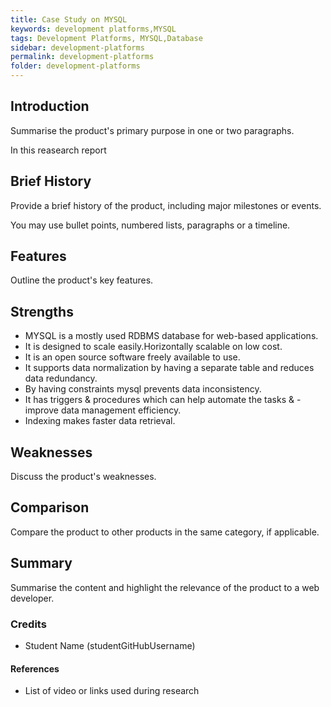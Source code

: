 ```yaml
---
title: Case Study on MYSQL
keywords: development platforms,MYSQL
tags: Development Platforms, MYSQL,Database
sidebar: development-platforms
permalink: development-platforms
folder: development-platforms
---
```


## Introduction

Summarise the product's primary purpose in one or two paragraphs.

In this reasearch report 

## Brief History

Provide a brief history of the product, including major milestones or events.

You may use bullet points, numbered lists, paragraphs or a timeline.

## Features

Outline the product's key features.

## Strengths

- MYSQL is a mostly used RDBMS database for web-based applications.
- It is designed to scale easily.Horizontally scalable on low cost.
- It is an open source software freely available to use.
- It supports data normalization by having a separate table and reduces data redundancy.
- By having constraints mysql prevents data inconsistency.
- It has triggers & procedures which can help automate the tasks & - improve data management efficiency.
- Indexing makes faster data retrieval.

## Weaknesses

Discuss the product's weaknesses.

## Comparison

Compare the product to other products in the same category, if applicable.

## Summary

Summarise the content and highlight the relevance of the product to a web developer.

### Credits

- Student Name (studentGitHubUsername)

#### References

- List of video or links used during research
